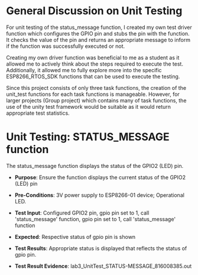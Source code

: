 # General Discussion on Unit Testing

For unit testing of the status_message function, I created my own test driver function which configures the GPIO pin and stubs the pin with the function. It checks the value of the pin and returns an appropriate message to inform if the function was successfully executed or not.

Creating my own driver function was beneficial to me as a student as it allowed me to actively think about the steps required to execute the test. Additionally, it allowed me to fully explore more into the specific ESP8266_RTOS_SDK functions that can be used to execute the testing.

Since this project consists of only three task functions, the creation of the unit_test functions for each task functions is manageable. However, for larger projects (Group project) which contains many of task functions, the use of the unity test framework would be suitable as it would return appropriate test statistics.

# Unit Testing: STATUS_MESSAGE function

The status_message function displays the status of the GPIO2 (LED) pin.

- **Purpose**: Ensure the function displays the current status of the GPIO2 (LED) pin

- **Pre-Conditions**: 3V power supply to ESP8266-01 device; Operational LED.

- **Test Input**: Configured GPIO2 pin, gpio pin set to 1, call 'status_message' function, gpio pin set to 1, call 'status_message' function

- **Expected**: Respective status of gpio pin is shown

- **Test Results**: Appropriate status is displayed that reflects the status of gpio pin.

- **Test Result Evidence**: lab3_UnitTest_STATUS-MESSAGE_816008385.out
